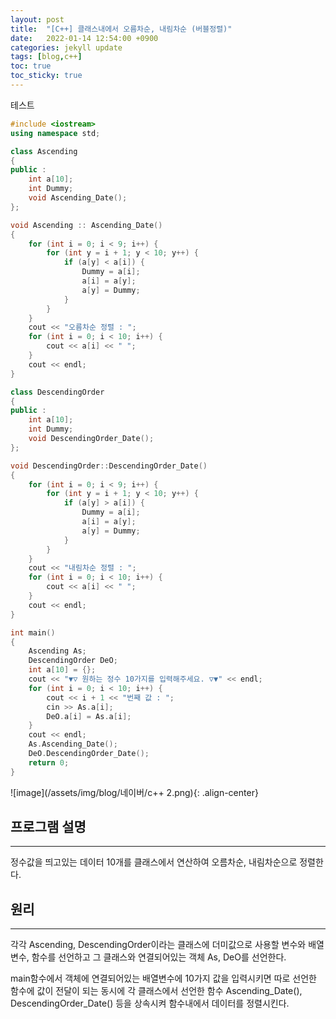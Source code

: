 ```yaml
---
layout: post
title:  "[C++] 클래스내에서 오름차순, 내림차순 (버블정렬)"
date:   2022-01-14 12:54:00 +0900
categories: jekyll update
tags: [blog,c++]
toc: true
toc_sticky: true
---
```

테스트
```c++
#include <iostream>
using namespace std;

class Ascending
{
public :
	int a[10];
	int Dummy;
	void Ascending_Date();
};

void Ascending :: Ascending_Date()
{
	for (int i = 0; i < 9; i++) {
		for (int y = i + 1; y < 10; y++) {
			if (a[y] < a[i]) {
				Dummy = a[i];
				a[i] = a[y];
				a[y] = Dummy;
			}
		}
	}
	cout << "오름차순 정렬 : ";
	for (int i = 0; i < 10; i++) {
		cout << a[i] << " ";
	}
	cout << endl;
}

class DescendingOrder
{
public :
	int a[10];
	int Dummy;
	void DescendingOrder_Date();
};

void DescendingOrder::DescendingOrder_Date() 
{
	for (int i = 0; i < 9; i++) {
		for (int y = i + 1; y < 10; y++) {
			if (a[y] > a[i]) {
				Dummy = a[i];
				a[i] = a[y];
				a[y] = Dummy;
			}
		}
	}
	cout << "내림차순 정렬 : ";
	for (int i = 0; i < 10; i++) {
		cout << a[i] << " ";
	}
	cout << endl;
}

int main()
{
	Ascending As;
	DescendingOrder DeO;
	int a[10] = {};
	cout << "▼▽ 원하는 정수 10가지를 입력해주세요. ▽▼" << endl;
	for (int i = 0; i < 10; i++) {
		cout << i + 1 << "번째 값 : ";
		cin >> As.a[i];
		DeO.a[i] = As.a[i];
	}
	cout << endl;
	As.Ascending_Date();
	DeO.DescendingOrder_Date();
	return 0;
}
```
![image](/assets/img/blog/네이버/c++ 2.png){: .align-center}

## 프로그램 설명
--------------

​정수값을 띄고있는 데이터 10개를 클래스에서 연산하여 오름차순, 내림차순으로 정렬한다.

## 원리
-------

각각 Ascending, DescendingOrder이라는 클래스에 더미값으로 사용할 변수와
배열변수, 함수를 선언하고 그 클래스와 연결되어있는 객체 As, DeO를 선언한다.

main함수에서 객체에 연결되어있는 배열변수에 10가지 값을 입력시키면 따로 선언한 함수에 값이 전달이 되는 동시에 각 클래스에서 선언한 함수 Ascending_Date(), DescendingOrder_Date() 등을 상속시켜 함수내에서 데이터를 정렬시킨다.
